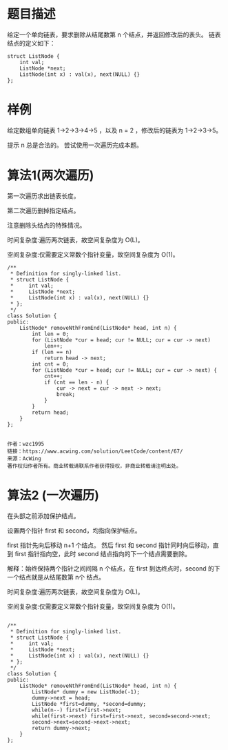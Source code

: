 # 题目描述
给定一个单向链表，要求删除从结尾数第 n 个结点，并返回修改后的表头。
链表结点的定义如下：

```
struct ListNode {
    int val;
    ListNode *next;
    ListNode(int x) : val(x), next(NULL) {}
};
```

# 样例
给定数组单向链表 1->2->3->4->5 ，以及 n = 2 ，修改后的链表为 1->2->3->5。

提示
n 总是合法的。
尝试使用一次遍历完成本题。

# 算法1(两次遍历)

第一次遍历求出链表长度。

第二次遍历删掉指定结点。

注意删除头结点的特殊情况。

时间复杂度:遍历两次链表，故空间复杂度为 O(L)。

空间复杂度:仅需要定义常数个指针变量，故空间复杂度为 O(1)。


```
/**
 * Definition for singly-linked list.
 * struct ListNode {
 *     int val;
 *     ListNode *next;
 *     ListNode(int x) : val(x), next(NULL) {}
 * };
 */
class Solution {
public:
    ListNode* removeNthFromEnd(ListNode* head, int n) {
        int len = 0;
        for (ListNode *cur = head; cur != NULL; cur = cur -> next)
            len++;
        if (len == n)
            return head -> next;
        int cnt = 0;
        for (ListNode *cur = head; cur != NULL; cur = cur -> next) {
            cnt++;
            if (cnt == len - n) {
                cur -> next = cur -> next -> next;
                break;
            }
        }
        return head;
    }
};


作者：wzc1995
链接：https://www.acwing.com/solution/LeetCode/content/67/
来源：AcWing
著作权归作者所有。商业转载请联系作者获得授权，非商业转载请注明出处。

```

# 算法2 (一次遍历)

在头部之前添加保护结点。

设置两个指针 first 和 second，均指向保护结点。

first 指针先向后移动 n+1 个结点。
然后 first 和 second 指针同时向后移动，直到 first 指针指向空，此时 second 结点指向的下一个结点需要删除。

解释：始终保持两个指针之间间隔 n 个结点，在 first 到达终点时，second 的下一个结点就是从结尾数第 n个 结点。

时间复杂度:遍历两次链表，故空间复杂度为 O(L)。

空间复杂度:仅需要定义常数个指针变量，故空间复杂度为 O(1)。

```

/**
 * Definition for singly-linked list.
 * struct ListNode {
 *     int val;
 *     ListNode *next;
 *     ListNode(int x) : val(x), next(NULL) {}
 * };
 */
class Solution {
public:
    ListNode* removeNthFromEnd(ListNode* head, int n) {
        ListNode* dummy = new ListNode(-1);
        dummy->next = head;
        ListNode *first=dummy, *second=dummy;
        while(n--) first=first->next;
        while(first->next) first=first->next, second=second->next;
        second->next=second->next->next;
        return dummy->next;
    }
};
```